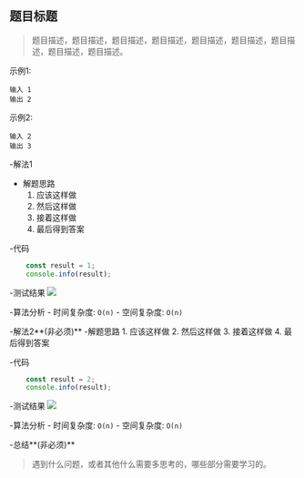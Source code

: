 ## 题目标题

> 题目描述，题目描述，题目描述，题目描述，题目描述，题目描述，题目描述，题目描述，题目描述。

示例1:
```text
输入 1 
输出 2
```
示例2:
```text
输入 2
输出 3
```

-解法1
- 解题思路    
    1. 应该这样做
    2. 然后这样做
    3. 接着这样做
    4. 最后得到答案
    
-代码
```javascript
    const result = 1;
    console.info(result);
```
  
-测试结果
![](result1-1.jpg)
    
-算法分析
    - 时间复杂度: `O(n)`
    - 空间复杂度: `O(n)`

-解法2**(非必须)**
  -解题思路
    1. 应该这样做
    2. 然后这样做
    3. 接着这样做
    4. 最后得到答案
    
-代码
```javascript
    const result = 2;
    console.info(result);
```
    
-测试结果
![](result1-2.jpg)
       
-算法分析
    - 时间复杂度: `O(n)`
    - 空间复杂度: `O(n)`

-总结**(非必须)**
  > 遇到什么问题，或者其他什么需要多思考的，哪些部分需要学习的。